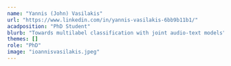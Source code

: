 ```yaml
---
name: "Yannis (John) Vasilakis"
url: "https://www.linkedin.com/in/yannis-vasilakis-6bb9b11b1/"
acadposition: "PhD Student"
blurb: "Towards multilabel classification with joint audio-text models"
themes: []
role: "PhD"
image: "ioannisvasilakis.jpeg"
---
```


